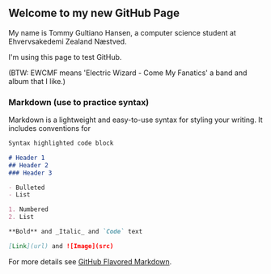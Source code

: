 ## Welcome to my new GitHub Page

My name is Tommy Gultiano Hansen, a computer science student at Ehvervsakedemi Zealand Næstved.

I'm using this page to test GitHub.

(BTW: EWCMF means 'Electric Wizard - Come My Fanatics' a band and album that I like.)

### Markdown (use to practice syntax)

Markdown is a lightweight and easy-to-use syntax for styling your writing. It includes conventions for

```markdown
Syntax highlighted code block

# Header 1
## Header 2
### Header 3

- Bulleted
- List

1. Numbered
2. List

**Bold** and _Italic_ and `Code` text

[Link](url) and ![Image](src)
```

For more details see [GitHub Flavored Markdown](https://guides.github.com/features/mastering-markdown/).
